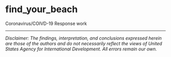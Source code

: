 # find_your_beach
Coronavirus/COIVD-19 Response work


---

*Disclaimer: The findings, interpretation, and conclusions expressed herein are those of the authors and do not necessarily reflect the views of United States Agency for International Development. All errors remain our own.*
